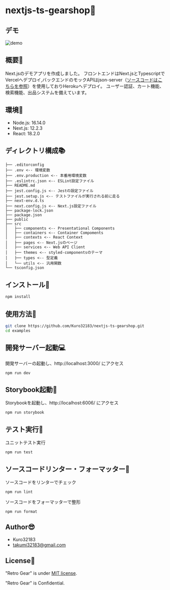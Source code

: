 
# nextjs-ts-gearshop:guitar:


## デモ

![demo](https://media.giphy.com/media/vRN7Fy0ZWNPmlHMUoc/giphy.gif)


## 概要:speech_balloon:

Next.jsのデモアプリを作成しました。
フロントエンドはNext.jsとTypescriptでVercelへデプロイ,バックエンドのモックAPIはjson-server（[ソースコードはこちらを参照](https://github.com/Kuro32183/json-gearshop-backend)）を使用しておりHerokuへデプロイ。
ユーザー認証、カート機能、検索機能、出品システムを備えています。


## 環境:ocean:

- Node.js: 16.14.0
- Next.js: 12.2.3
- React: 18.2.0

## ディレクトリ構成:books:

```
├── .editorconfig
├── .env <-- 環境変数
├── .env.production <-- 本番用環境変数
├── .eslintrc.json <-- ESLint設定ファイル
├── README.md
├── jest.config.js <-- Jestの設定ファイル
├── jest.setup.js <-- テストファイルが実行される前に走る
├── next-env.d.ts
├── next.config.js <-- Next.js設定ファイル
├── package-lock.json
├── package.json
├── public
├── src
│   ├── components <-- Presentational Components
│   ├── containers <-- Container Compoments
│   ├── contexts <-- React Context
│   ├── pages <-- Next.jsのページ
│   ├── services <-- Web API Client
│   ├── themes <-- styled-componentsのテーマ
│   ├── types <-- 型定義
│   └── utils <-- 汎用関数
└── tsconfig.json
```

## インストール:feet:

```bash
npm install
```

## 使用方法:eyes:

```bash
git clone https://github.com/Kuro32183/nextjs-ts-gearshop.git
cd examples

```

## 開発サーバー起動:computer:

開発サーバーの起動し、http://localhost:3000/ にアクセス

```
npm run dev
```

## Storybook起動:book:

Storybookを起動し、http://localhost:6006/ にアクセス

```
npm run storybook
```

## テスト実行:paperclip:

ユニットテスト実行

```
npm run test
```

## ソースコードリンター・フォーマッター:shower:

ソースコードをリンターでチェック

```
npm run lint
```

ソースコードをフォーマッターで整形

```
npm run format
```

## Author:sunglasses:

* Kuro32183
* takumi32183@gmail.com

## License:email:

"Retro Gear" is under [MIT license](https://en.wikipedia.org/wiki/MIT_License).

"Retro Gear" is Confidential.
